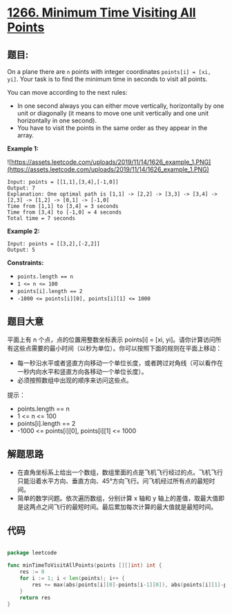 # [1266. Minimum Time Visiting All Points](https://leetcode.com/problems/minimum-time-visiting-all-points/)


## 题目:

On a plane there are `n` points with integer coordinates `points[i] = [xi, yi]`. Your task is to find the minimum time in seconds to visit all points.

You can move according to the next rules:

- In one second always you can either move vertically, horizontally by one unit or diagonally (it means to move one unit vertically and one unit horizontally in one second).
- You have to visit the points in the same order as they appear in the array.

**Example 1:**

![https://assets.leetcode.com/uploads/2019/11/14/1626_example_1.PNG](https://assets.leetcode.com/uploads/2019/11/14/1626_example_1.PNG)

    Input: points = [[1,1],[3,4],[-1,0]]
    Output: 7
    Explanation: One optimal path is [1,1] -> [2,2] -> [3,3] -> [3,4] -> [2,3] -> [1,2] -> [0,1] -> [-1,0]   
    Time from [1,1] to [3,4] = 3 seconds 
    Time from [3,4] to [-1,0] = 4 seconds
    Total time = 7 seconds

**Example 2:**

    Input: points = [[3,2],[-2,2]]
    Output: 5

**Constraints:**

- `points.length == n`
- `1 <= n <= 100`
- `points[i].length == 2`
- `-1000 <= points[i][0], points[i][1] <= 1000`

## 题目大意


平面上有 n 个点，点的位置用整数坐标表示 points[i] = [xi, yi]。请你计算访问所有这些点需要的最小时间（以秒为单位）。你可以按照下面的规则在平面上移动：

- 每一秒沿水平或者竖直方向移动一个单位长度，或者跨过对角线（可以看作在一秒内向水平和竖直方向各移动一个单位长度）。
- 必须按照数组中出现的顺序来访问这些点。

提示：

- points.length == n
- 1 <= n <= 100
- points[i].length == 2
- -1000 <= points[i][0], points[i][1] <= 1000





## 解题思路

- 在直角坐标系上给出一个数组，数组里面的点是飞机飞行经过的点。飞机飞行只能沿着水平方向、垂直方向、45°方向飞行。问飞机经过所有点的最短时间。
- 简单的数学问题。依次遍历数组，分别计算 x 轴和 y 轴上的差值，取最大值即是这两点之间飞行的最短时间。最后累加每次计算的最大值就是最短时间。

## 代码

```go

package leetcode

func minTimeToVisitAllPoints(points [][]int) int {
	res := 0
	for i := 1; i < len(points); i++ {
		res += max(abs(points[i][0]-points[i-1][0]), abs(points[i][1]-points[i-1][1]))
	}
	return res
}

```